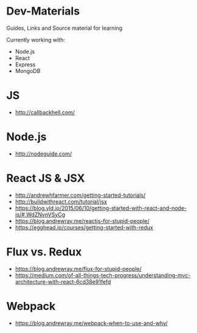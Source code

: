 # Dev-Materials
Guides, Links and Source material for learning

Currently working with: 

- Node.js 
- React 
- Express
- MongoDB






# JS
 - http://callbackhell.com/

# Node.js
- http://nodeguide.com/

# React JS & JSX
- http://andrewhfarmer.com/getting-started-tutorials/
- http://buildwithreact.com/tutorial/jsx
- https://blog.yld.io/2015/06/10/getting-started-with-react-and-node-js/#.WdZNvnVSyCg
- https://blog.andrewray.me/reactjs-for-stupid-people/
- https://egghead.io/courses/getting-started-with-redux

# Flux vs. Redux
- https://blog.andrewray.me/flux-for-stupid-people/
- https://medium.com/of-all-things-tech-progress/understanding-mvc-architecture-with-react-6cd38e91fefd

# Webpack
- https://blog.andrewray.me/webpack-when-to-use-and-why/


